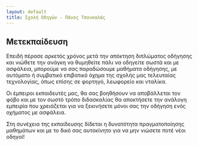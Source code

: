 ```yaml
---
layout: default
title: Σχολή Οδηγών - Πάνος Τσουκαλάς
---
```


Μετεκπαίδευση
-------------

Επειδή πέρασε αρκετός χρόνος μετά την απόκτηση διπλώματος οδήγησης και νιώθετε
την ανάγκη να θυμηθείτε πάλι να οδηγείτε σωστά και με ασφάλεια, μπορούμε να σας
παραδώσουμε μαθήματα οδήγησης, με αυτόματο ή συμβατικό επιβατικό όχημα της
σχολής μας τελευταίας τεχνολογίας, όπως επίσης σε φορτηγό, λεωφορείο και
νταλίκα.

Οι έμπειροι εκπαιδευτές μας, θα σας βοηθήσουν να αποβάλλεται τον φόβο και με τον
σωστό τρόπο διδασκαλίας θα αποκτήσετε την ανάλογη εμπειρία που χρειάζεται για να
ξεκινήσετε μόνοι σας την οδήγηση ενός οχήματος με ασφάλεια.

Στη συνέχεια της εκπαίδευσης δίδεται η δυνατότητα πραγματοποίησης μαθημάτων και
με το δικό σας αυτοκίνητο για να μην νιώσετε ποτέ νέοι οδηγοί!


